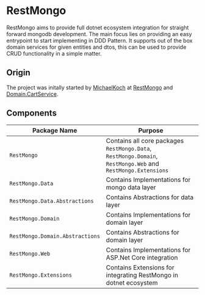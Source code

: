 # RestMongo

RestMongo aims to provide full dotnet ecosystem integration for straight forward mongodb development.
The main focus lies on providing an easy entrypoint to start implementing in DDD Pattern.
It supports out of the box domain services for given entities and dtos, 
this can be used to provide CRUD functionality in a simple matter.

## Origin

The project was initally started by [MichaelKoch](https://github.com/MichaelKoch) at [RestMongo](https://github.com/MichaelKoch/RestMongo) and [Domain.CartService](https://github.com/MichaelKoch/Domain.CartService).

## Components

| Package Name									| Purpose			|
| ----------------------------------------------| ----------------- |
| `RestMongo`									| Contains all core packages `RestMongo.Data`, `RestMongo.Domain`, `RestMongo.Web` and `RestMongo.Extensions`|
| `RestMongo.Data`								| Contains Implementations for mongo data layer |
| `RestMongo.Data.Abstractions`					| Contains Abstractions for data layer |
| `RestMongo.Domain`							| Contains Implementations for domain layer |
| `RestMongo.Domain.Abstractions`					| Contains Abstractions for domain layer |
| `RestMongo.Web`								| Contains Implementations for ASP.Net Core integration |
| `RestMongo.Extensions`						| Contains Extensions for integrating RestMongo in dotnet ecosystem  |
